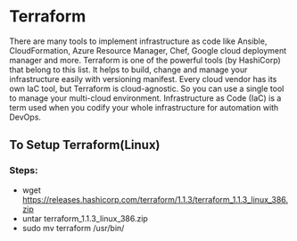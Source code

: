 # Terraform
There are many tools to implement infrastructure as code like Ansible, CloudFormation, Azure Resource Manager, Chef, Google cloud deployment manager and more. Terraform is one of the powerful tools (by HashiCorp) that belong to this list. It helps to build, change and manage your infrastructure easily with versioning manifest. Every cloud vendor has its own IaC tool, but Terraform is cloud-agnostic. So you can use a single tool to manage your multi-cloud environment. Infrastructure as Code (IaC) is a term used when you codify your whole infrastructure for automation with DevOps.

## To Setup Terraform(Linux)

### Steps:
* wget https://releases.hashicorp.com/terraform/1.1.3/terraform_1.1.3_linux_386.zip
* untar terraform_1.1.3_linux_386.zip
* sudo mv terraform /usr/bin/
